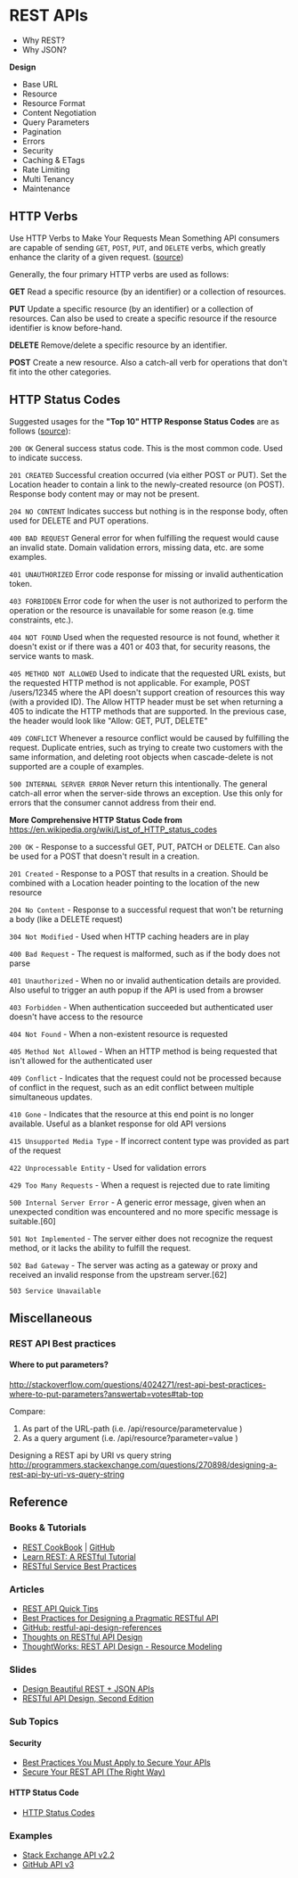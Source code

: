 # REST APIs

 - Why REST?
 - Why JSON?

**Design**

- Base URL
- Resource
- Resource Format
- Content Negotiation
- Query Parameters
- Pagination
- Errors
- Security
- Caching & ETags
- Rate Limiting
- Multi Tenancy
- Maintenance

## HTTP Verbs

Use HTTP Verbs to Make Your Requests Mean Something
API consumers are capable of sending `GET`, `POST`, `PUT`, and `DELETE` verbs, which greatly enhance the clarity of a given request. ([source](http://www.restapitutorial.com/lessons/restquicktips.html))

Generally, the four primary HTTP verbs are used as follows:

**GET**
Read a specific resource (by an identifier) or a collection of resources.

**PUT**
Update a specific resource (by an identifier) or a collection of resources. Can also be used to create a specific resource if the resource identifier is know before-hand.

**DELETE**
Remove/delete a specific resource by an identifier.

**POST**
Create a new resource. Also a catch-all verb for operations that don't fit into the other categories.

## HTTP Status Codes

Suggested usages for the **"Top 10" HTTP Response Status Codes** are as follows ([source](http://www.restapitutorial.com/lessons/restquicktips.html)):

`200 OK`
General success status code. This is the most common code. Used to indicate success.

`201 CREATED`
Successful creation occurred (via either POST or PUT). Set the Location header to contain a link to the newly-created resource (on POST). Response body content may or may not be present.

`204 NO CONTENT`
Indicates success but nothing is in the response body, often used for DELETE and PUT operations.

`400 BAD REQUEST`
General error for when fulfilling the request would cause an invalid state. Domain validation errors, missing data, etc. are some examples.

`401 UNAUTHORIZED`
Error code response for missing or invalid authentication token.

`403 FORBIDDEN`
Error code for when the user is not authorized to perform the operation or the resource is unavailable for some reason (e.g. time constraints, etc.).

`404 NOT FOUND`
Used when the requested resource is not found, whether it doesn't exist or if there was a 401 or 403 that, for security reasons, the service wants to mask.

`405 METHOD NOT ALLOWED`
Used to indicate that the requested URL exists, but the requested HTTP method is not applicable. For example, POST /users/12345 where the API doesn't support creation of resources this way (with a provided ID). The Allow HTTP header must be set when returning a 405 to indicate the HTTP methods that are supported. In the previous case, the header would look like "Allow: GET, PUT, DELETE"

`409 CONFLICT`
Whenever a resource conflict would be caused by fulfilling the request. Duplicate entries, such as trying to create two customers with the same information, and deleting root objects when cascade-delete is not supported are a couple of examples.

`500 INTERNAL SERVER ERROR`
Never return this intentionally. The general catch-all error when the server-side throws an exception. Use this only for errors that the consumer cannot address from their end.


**More Comprehensive HTTP Status Code from** https://en.wikipedia.org/wiki/List_of_HTTP_status_codes



`200 OK` - Response to a successful GET, PUT, PATCH or DELETE. Can also be used for a POST that doesn't result in a creation.

`201 Created` - Response to a POST that results in a creation. Should be combined with a Location header pointing to the location of the new resource

`204 No Content` - Response to a successful request that won't be returning a body (like a DELETE request)

`304 Not Modified` - Used when HTTP caching headers are in play

`400 Bad Request` - The request is malformed, such as if the body does not parse

`401 Unauthorized` - When no or invalid authentication details are provided. Also useful to trigger an auth popup if the API is used from a browser

`403 Forbidden` - When authentication succeeded but authenticated user doesn't have access to the resource

`404 Not Found` - When a non-existent resource is requested

`405 Method Not Allowed` - When an HTTP method is being requested that isn't allowed for the authenticated user

`409 Conflict` - Indicates that the request could not be processed because of conflict in the request, such as an edit conflict between multiple simultaneous updates.

`410 Gone` - Indicates that the resource at this end point is no longer available. Useful as a blanket response for old API versions

`415 Unsupported Media Type` - If incorrect content type was provided as part of the request

`422 Unprocessable Entity` - Used for validation errors

`429 Too Many Requests` - When a request is rejected due to rate limiting

`500 Internal Server Error` - A generic error message, given when an unexpected condition was encountered and no more specific message is suitable.[60]

`501 Not Implemented` - The server either does not recognize the request method, or it lacks the ability to fulfill the request.

`502 Bad Gateway` - The server was acting as a gateway or proxy and received an invalid response from the upstream server.[62]

`503 Service Unavailable`


## Miscellaneous

### REST API Best practices

#### Where to put parameters?

http://stackoverflow.com/questions/4024271/rest-api-best-practices-where-to-put-parameters?answertab=votes#tab-top

Compare:
1. As part of the URL-path (i.e. /api/resource/parametervalue )
2. As a query argument (i.e. /api/resource?parameter=value )

Designing a REST api by URI vs query string
http://programmers.stackexchange.com/questions/270898/designing-a-rest-api-by-uri-vs-query-string


## Reference

### Books & Tutorials
- [REST CookBook](http://restcookbook.com/) | [GitHub](https://github.com/restcookbook/restcookbook)
- [Learn REST: A RESTful Tutorial](http://www.restapitutorial.com/)
- [RESTful Service Best Practices](https://github.com/tfredrich/RestApiTutorial.com/raw/master/media/RESTful%20Best%20Practices-v1_2.pdf)

### Articles
- [REST API Quick Tips](http://www.restapitutorial.com/lessons/restquicktips.html)
- [Best Practices for Designing a Pragmatic RESTful API](http://www.vinaysahni.com/best-practices-for-a-pragmatic-restful-api)
- [GitHub: restful-api-design-references](https://github.com/aisuhua/restful-api-design-references)
- [Thoughts on RESTful API Design](https://restful-api-design.readthedocs.io/en/latest/)
- [ThoughtWorks: REST API Design - Resource Modeling](https://www.thoughtworks.com/insights/blog/rest-api-design-resource-modeling)

### Slides
- [Design Beautiful REST + JSON APIs](http://www.slideshare.net/stormpath/rest-jsonapis)
- [RESTful API Design, Second Edition](http://www.slideshare.net/apigee/restful-api-design-second-edition)

### Sub Topics

#### Security
- [Best Practices You Must Apply to Secure Your APIs](http://www.slideshare.net/rnewton/best-practices-you-must-apply-to-secure-your-apis)
- [Secure Your REST API (The Right Way)](http://www.slideshare.net/stormpath/secure-your-rest-api-the-right-way)

#### HTTP Status Code
- [HTTP Status Codes](https://httpstatuses.com/)

### Examples
- [Stack Exchange API v2.2](https://api.stackexchange.com/docs)
- [GitHub API v3](https://developer.github.com/v3/)
